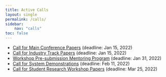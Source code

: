 ```yaml
---
title: Active Calls
layout: single
permalink: /calls/
sidebar:
    nav: "calls"
toc: false
---
```


* [Call for Main Conference Papers](/calls/papers/) (deadline: Jan 15, 2022)
* [Call for Industry Track Papers](/calls/industry/) (deadline: Jan 15, 2022)
* [Workshop Pre-submission Mentoring Program](/calls/workshop-mentoring/) (deadline: Jan 31, 2022)
* [Call for System Demonstrations](/calls/demos/) (deadline: Feb 11, 2022)
* [Call for Student Research Workshop Papers](/calls/srw/) (deadline: Mar 25, 2022)
